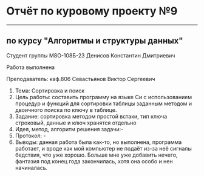 # Отчёт по куровому проекту №9

---

## по курсу "Алгоритмы и структуры данных"


Студент группы М8О-108Б-23 Денисов Константин Дмитриевич

Работа выполнена

Преподаватель: каф.806 Севастьянов Виктор Сергеевич
1. Тема: Сортировка и поиск
2. Цель работы: составить программу на языке Си с использованием процедур и функций для сортировки таблицы заданным методом и двоичного поиска по ключу в таблице.
3. Задание: сортировка методом простой встаки, тип ключа строковый, данные и ключ хранятся отдельно
4. Идея, метод, алгоритм решения задачи:-
5. Протокол: -
6. Выводы: данная работа была как-то, но выполнена, программа работает, и вроде как мой компьютер не подаёт из-за неё сигналы бедствия, что уже хорошо. Больше мне уже добавить нечего, фантазия под конец года закончилась, хотя она особо и нен начиналась.